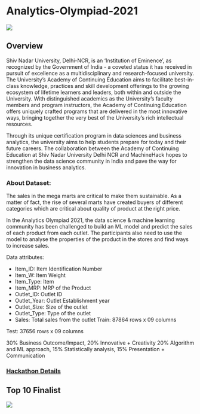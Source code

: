 # Analytics-Olympiad-2021
![](https://machinehack-be.s3.amazonaws.com/data_analytics_championship/Shivnadar%20University%20Dark%20_Large%2026th%20Oct%202021.jpg?X-Amz-Algorithm=AWS4-HMAC-SHA256&X-Amz-Credential=AKIAI2O7AQTB6JBT4VSA%2F20211128%2Fap-south-1%2Fs3%2Faws4_request&X-Amz-Date=20211128T180320Z&X-Amz-Expires=172800&X-Amz-SignedHeaders=host&X-Amz-Signature=592b5e6ed2aaba72c889d4c850a573c11e7b5b0f8fdb4629333f92a1ac853765)

## Overview
Shiv Nadar University, Delhi-NCR, is an ‘Institution of Eminence’, as recognized by the Government of India - a coveted status it has received in pursuit of excellence as a multidisciplinary and research-focused university. The University’s Academy of Continuing Education aims to facilitate best-in-class knowledge, practices and skill development offerings to the growing ecosystem of lifetime learners and leaders, both within and outside the University. With distinguished academics as the University’s faculty members and program instructors, the Academy of Continuing Education offers uniquely crafted programs that are delivered in the most innovative ways, bringing together the very best of the University’s rich intellectual resources.

Through its unique certification program in data sciences and business analytics, the university aims to help students prepare for today and their future careers. The collaboration between the Academy of Continuing Education at Shiv Nadar University Delhi NCR and MachineHack hopes to strengthen the data science community in India and pave the way for innovation in business analytics.

### About Dataset:
The sales in the mega marts are critical to make them sustainable. As a matter of fact, the rise of several marts have created buyers of different categories which are critical about quality of product at the right price. 

In the Analytics Olympiad 2021, the data science & machine learning community has been challenged to build an ML model and predict the sales of each product from each outlet. The participants also need to use the model to analyse the properties of the product in the stores and find ways to increase sales.

Data attributes: 
* Item_ID: Item Identification Number
* Item_W: Item Weight
* Item_Type: Item
* Item_MRP: MRP of the Product
* Outlet_ID: Outlet ID
* Outlet_Year: Outlet Establishment year
* Outlet_Size: Size of the outlet
* Outlet_Type: Type of the outlet
* Sales: Total sales from the outlet
Train: 87864 rows x 09 columns

Test: 37656 rows x 09 columns

30% Business Outcome/Impact,
20% Innovative + Creativity
20% Algorithm and ML approach,
15% Statistically analysis,
15% Presentation + Communication


### [Hackathon Details](https://machinehack.com/hackathons/data_analytics_championship/overview)

## Top 10 Finalist
![](https://media-exp1.licdn.com/dms/image/C5622AQEYPqSZSI_j4w/feedshare-shrink_800/0/1637480296344?e=1640822400&v=beta&t=TkjQQtm9aqzFiqR-hyvtFnCI7NiZn3xHeRXTAasV2oY)

